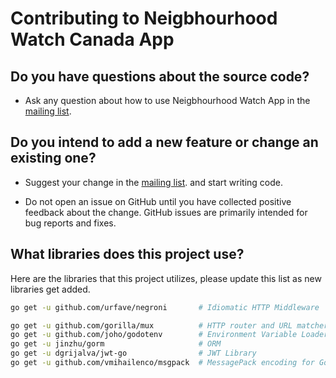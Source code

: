 # Contributing to Neigbhourhood Watch Canada App

## Do you have questions about the source code?

* Ask any question about how to use Neigbhourhood Watch App in the [mailing list](https://groups.google.com/forum/#!forum/nwl-app).

## Do you intend to add a new feature or change an existing one?
* Suggest your change in the [mailing list](https://groups.google.com/forum/#!forum/nwl-app). and start writing code.

* Do not open an issue on GitHub until you have collected positive feedback about the change. GitHub issues are primarily intended for bug reports and fixes.

## What libraries does this project use?
Here are the libraries that this project utilizes, please update this list as
new libraries get added.

```bash
go get -u github.com/urfave/negroni       # Idiomatic HTTP Middleware

go get -u github.com/gorilla/mux          # HTTP router and URL matcher
go get -u github.com/joho/godotenv        # Environment Variable Loader
go get -u jinzhu/gorm                     # ORM
go get -u dgrijalva/jwt-go                # JWT Library
go get -u github.com/vmihailenco/msgpack  # MessagePack encoding for Golang
```
